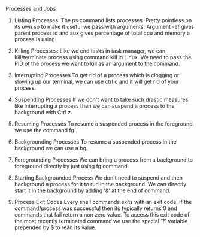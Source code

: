 Processes and Jobs

1. Listing Processes:
The ps command lists processes. Pretty pointless on its own so to make it useful we pass with arguments. Argument -ef gives parent process id and aux gives percentage of total cpu and memory a process is using.

2. Killing Processes:
Like we end tasks in task manager, we can kill/terminate process using command kill in Linux. We need to pass the PID of the process we want to kill as an argument to the command.

3. Interrupting Processes
To get rid of a process which is clogging or slowing up our terminal, we can use ctrl c and it will get rid of your process.

4. Suspending Processes
If we don't want to take such drastic measures like interrupting a process then we can suspend a process to the background with Ctrl z.

5. Resuming Processes
To resume a suspended process in the foreground we use the command fg.

6. Backgrounding Processes
To resume a suspended process in the background we can use a bg.

7. Foregrounding Processes
We can bring a process from a background to foreground directly by just using fg command

8. Starting Backgrounded Process
We don't need to suspend and then background a process for it to run in the background. We can directly start it in the background by adding '&' at the end of command.

9. Process Exit Codes
Every shell commands exits with an exit code. If the command/process was successful then its typically returns 0 and commands that fail return a non zero value. To access this exit code of the most recently terminated command we use the special '?' variable prepended by $ to read its value. 